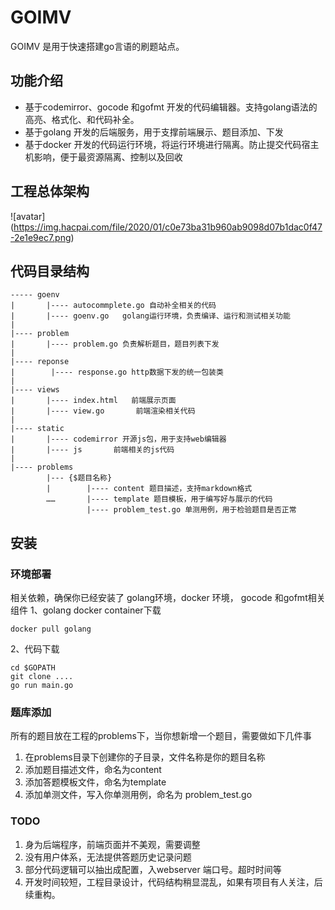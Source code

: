 # GOIMV 
GOIMV 是用于快速搭建go言语的刷题站点。
## 功能介绍
- 基于codemirror、gocode 和gofmt 开发的代码编辑器。支持golang语法的高亮、格式化、和代码补全。
- 基于golang 开发的后端服务，用于支撑前端展示、题目添加、下发
- 基于docker 开发的代码运行环境，将运行环境进行隔离。防止提交代码宿主机影响，便于最资源隔离、控制以及回收
## 工程总体架构
![avatar] (https://img.hacpai.com/file/2020/01/c0e73ba31b960ab9098d07b1dac0f47-2e1e9ec7.png)
## 代码目录结构
```shell
----- goenv
|       |---- autocommplete.go 自动补全相关的代码
|       |---- goenv.go   golang运行环境，负责编译、运行和测试相关功能
|
|---- problem
|       |---- problem.go 负责解析题目，题目列表下发
|
|---- reponse
|        |---- response.go http数据下发的统一包装类
|
|---- views
|       |---- index.html   前端展示页面
|       |---- view.go       前端渲染相关代码
|          
|---- static
|       |---- codemirror 开源js包，用于支持web编辑器
|       |---- js       前端相关的js代码
|
|---- problems
        |--- {$题目名称}
        |        |---- content 题目描述，支持markdown格式
        ……       |---- template 题目模板，用于编写好与展示的代码
                 |---- problem_test.go 单测用例，用于检验题目是否正常
```

## 安装
### 环境部署
相关依赖，确保你已经安装了 golang环境，docker 环境， gocode 和gofmt相关组件
1、golang docker container下载
```golang
docker pull golang
```
2、代码下载
```shell
cd $GOPATH
git clone ....
go run main.go
```

### 题库添加
所有的题目放在工程的problems下，当你想新增一个题目，需要做如下几件事
1. 在problems目录下创建你的子目录，文件名称是你的题目名称
2. 添加题目描述文件，命名为content
3. 添加答题模板文件，命名为template
4. 添加单测文件，写入你单测用例，命名为 problem_test.go

### TODO
1. 身为后端程序，前端页面并不美观，需要调整
2. 没有用户体系，无法提供答题历史记录问题
3. 部分代码逻辑可以抽出成配置，入webserver 端口号。超时时间等
4. 开发时间较短，工程目录设计，代码结构稍显混乱，如果有项目有人关注，后续重构。
